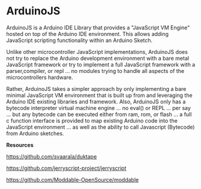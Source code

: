 # ArduinoJS 
ArduinoJS is a Arduino IDE Library that provides a "JavaScript VM Engine" hosted on top of the Arduino IDE environment. This allows adding JavaScript scripting functionality within an Arduino Sketch.

Unlike other microcontroller JavaScript implementations, ArduinoJS does not try to replace the Arduino development environment with a bare metal JavaScript framework or try to implement a full JavaScript framework with a parser,compiler, or repl ... no modules trying to handle all aspects of the microcontrollers hardware. 

Rather, ArduinoJS takes a simpler approach by only implementing a bare minimal JavaScript VM environment that is built up from and leveraging the Arduino IDE existing libraries and framework. Also, ArduinoJS only has a bytecode interpreter virtual machine engine ... no eval() or REPL ... per say ... but any bytecode can be executed either from ram, rom, or flash ... a full c function interface is provided to map existing Arduino code into the JavaScript environment ... as well as the ability to call Javascript (Bytecode) from Arduino sketches.



**Resources**

https://github.com/svaarala/duktape

https://github.com/jerryscript-project/jerryscript

https://github.com/Moddable-OpenSource/moddable
